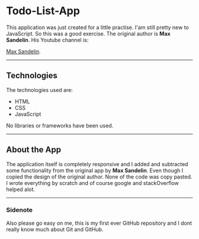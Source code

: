 # Todo-List-App
This application was just created for a little practise. I'am still pretty new to JavaScript. So this was a good exercise.
The original author is **Max Sandelin**.
His Youtube channel is:

[Max Sandelin](https://www.youtube.com/channel/UCr1BiYXeVfpWRCkS0MGjYkQ).
___
## Technologies
The technologies used are:
* HTML
* CSS
* JavaScript

No libraries or frameworks have been used.
___
## About the App
The application itself is completely responsive and I added and subtracted some functionality from the original app by **Max Sandelin**. Even though I copied the design of the original author. None of the code was copy pasted. I wrote everything by scratch and of course google and stackOverflow helped alot.
___
### Sidenote
Also please go easy on me, this is my first ever GitHub repository and I dont really know much about Git and GitHub.
